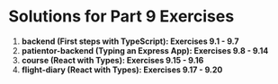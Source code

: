 # Solutions for Part 9 Exercises

1. **backend (First steps with TypeScript): Exercises 9.1 - 9.7**
2. **patientor-backend (Typing an Express App): Exercises 9.8 - 9.14**
3. **course (React with Types): Exercises 9.15 - 9.16**
4. **flight-diary (React with Types): Exercises 9.17 - 9.20**
